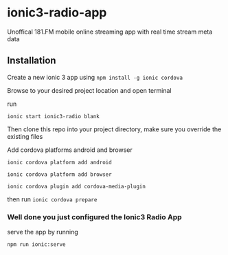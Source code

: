 # ionic3-radio-app
Unoffical 181.FM mobile online streaming app with real time stream meta data

## Installation
Create a new ionic 3 app using
``` npm install -g ionic cordova ```

Browse to your desired project location and open terminal

run

```ionic start ionic3-radio blank```

Then clone this repo into your project directory, make sure you override the existing files

 
Add cordova platforms android and browser

```ionic cordova platform add android```

```ionic cordova platform add browser```

```ionic cordova plugin add cordova-media-plugin```

then run
```ionic cordova prepare```
### Well done you just configured the Ionic3 Radio App

serve the app by running

``` npm run ionic:serve ```
